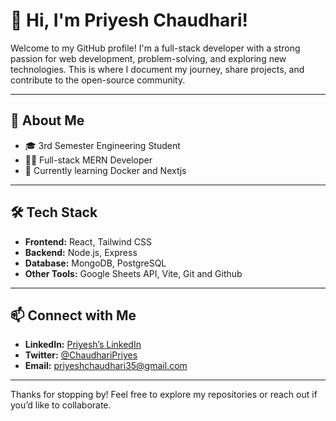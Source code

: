 # 👋 Hi, I'm Priyesh Chaudhari!

Welcome to my GitHub profile! I'm a full-stack developer with a strong passion for web development, problem-solving, and exploring new technologies. This is where I document my journey, share projects, and contribute to the open-source community.

---

## 🌟 About Me

- 🎓 3rd Semester Engineering Student
- 👨‍💻 Full-stack MERN Developer
- 🌱 Currently learning Docker and Nextjs

---

## 🛠️ Tech Stack

- **Frontend:** React, Tailwind CSS
- **Backend:** Node.js, Express
- **Database:** MongoDB, PostgreSQL
- **Other Tools:** Google Sheets API, Vite, Git and Github

---

## 📫 Connect with Me

- **LinkedIn:** [Priyesh’s LinkedIn](https://www.linkedin.com/in/priyesh-chaudhari/)
- **Twitter:** [@ChaudhariPriyes](https://x.com/ChaudhariPriyes)
- **Email:** priyeshchaudhari35@gmail.com

---

Thanks for stopping by! Feel free to explore my repositories or reach out if you’d like to collaborate.
